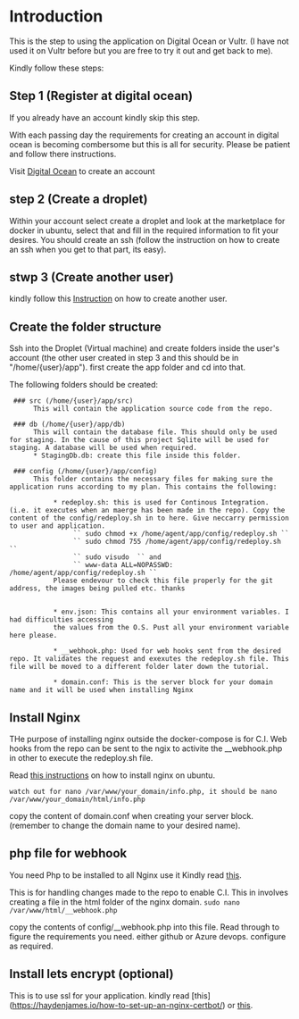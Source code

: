 # Introduction

This is the step to using the application on Digital Ocean or Vultr. (I have not used it on Vultr before but you are free to try it out and get back to me).

Kindly follow these steps:

## Step 1 (Register at digital ocean)

If you already have an account kindly skip this step.

With each passing day the requirements for creating an account in digital ocean is becoming combersome but this is all for security. Please be patient and follow there instructions.

Visit [Digital Ocean](https://cloud.digitalocean.com/registrations/new) to create an account

## step 2 (Create a droplet)

Within your account select create a droplet and look at the marketplace for docker in ubuntu, select that and fill in the required information to fit your desires. You should create an ssh (follow the instruction on how to create an ssh when you get to that part, its easy).

## stwp 3 (Create another user)

kindly follow this [Instruction](https://www.digitalocean.com/community/tutorials/initial-server-setup-with-ubuntu-18-04) on how to create another user.

## Create the folder structure

Ssh into the Droplet (Virtual machine) and create folders inside the user's account (the other user created in step 3 and this should be in "/home/{user}/app"). first create the app folder and cd into that.

The following folders should be created:

     ### src (/home/{user}/app/src)
          This will contain the application source code from the repo.

     ### db (/home/{user}/app/db)
          This will contain the database file. This should only be used for staging. In the cause of this project Sqlite will be used for staging. A database will be used when required.
          * StagingDb.db: create this file inside this folder.

     ### config (/home/{user}/app/config)
          This folder contains the necessary files for making sure the application runs according to my plan. This contains the following:

               * redeploy.sh: this is used for Continous Integration. (i.e. it executes when an maerge has been made in the repo). Copy the content of the config/redeploy.sh in to here. Give neccarry permission to user and application.
                    `` sudo chmod +x /home/agent/app/config/redeploy.sh `` 
                    `` sudo chmod 755 /home/agent/app/config/redeploy.sh ``
                    `` sudo visudo  `` and
                    `` www-data ALL=NOPASSWD: /home/agent/app/config/redeploy.sh ``
               Please endevour to check this file properly for the git address, the images being pulled etc. thanks


               * env.json: This contains all your environment variables. I had difficulties accessing 
               the values from the O.S. Pust all your environment variable here please.

               * __webhook.php: Used for web hooks sent from the desired repo. It validates the request and exexutes the redeploy.sh file. This file will be moved to a different folder later down the tutorial.

               * domain.conf: This is the server block for your domain name and it will be used when installing Nginx

## Install Nginx

THe purpose of installing nginx outside the docker-compose is for C.I. Web hooks from the repo can be sent to the ngix to activite the __webhook.php in other to execute the redeploy.sh file.

Read [this instructions](https://www.digitalocean.com/community/tutorials/how-to-install-linux-nginx-mariadb-php-lemp-stack-on-debian-10) on how to install nginx on ubuntu.

`` watch out for nano /var/www/your_domain/info.php, it should be nano /var/www/your_domain/html/info.php ``

copy the content of domain.conf when creating your server block. (remember to change the domain name to your desired name).

## php file for webhook

You need Php to be installed to all Nginx use it Kindly read [this](https://www.digitalocean.com/community/tutorials/how-to-install-linux-nginx-mysql-php-lemp-stack-ubuntu-18-04).

This is for handling changes made to the repo to enable C.I.  This in involves creating a file in the html folder of the nginx domain.
     `` sudo nano /var/www/html/__webhook.php ``

copy the contents of config/__webhook.php into this file. Read through to figure the requirements you need. either github or Azure devops. configure as required.

## Install lets encrypt (optional)

This is to use ssl for your application. kindly read [this] (https://haydenjames.io/how-to-set-up-an-nginx-certbot/) or [this](https://www.digitalocean.com/community/tutorials/how-to-secure-nginx-with-let-s-encrypt-on-ubuntu-18-04).
